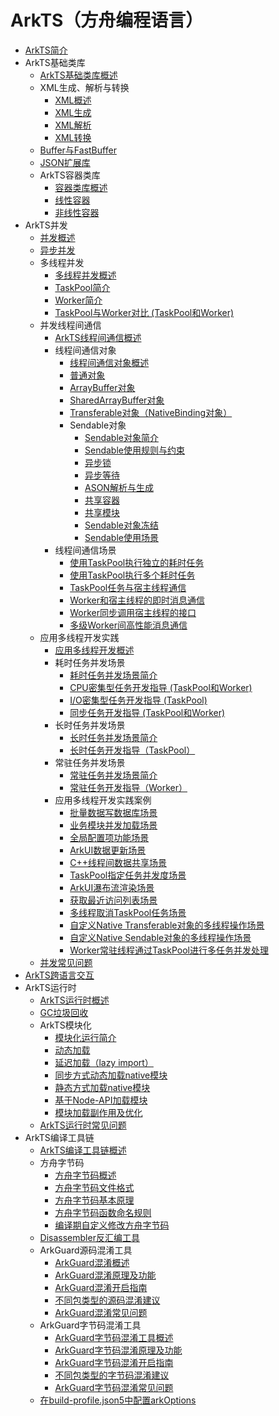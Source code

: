 # ArkTS（方舟编程语言）

- [ArkTS简介](arkts-overview.md)
- ArkTS基础类库<!--arkts-utils-->
    - [ArkTS基础类库概述](arkts-utils-overview.md)
    - XML生成、解析与转换<!--xml-generation-parsing-conversion-->
        - [XML概述](xml-overview.md)
        - [XML生成](xml-generation.md)
        - [XML解析](xml-parsing.md)
        - [XML转换](xml-conversion.md)
    - [Buffer与FastBuffer](buffer.md)
    - [JSON扩展库](arkts-json.md)
    - ArkTS容器类库<!--containers-->
        - [容器类库概述](container-overview.md)
        - [线性容器](linear-container.md)
        - [非线性容器](nonlinear-container.md)
- ArkTS并发<!--arkts-concurrency-->
    - [并发概述](concurrency-overview.md)
    - [异步并发](async-concurrency-overview.md)
    - 多线程并发<!--multithread-concurrency-->
        - [多线程并发概述](multi-thread-concurrency-overview.md)
        - [TaskPool简介](taskpool-introduction.md)
        - [Worker简介](worker-introduction.md)
        - [TaskPool与Worker对比 (TaskPool和Worker)](taskpool-vs-worker.md)
    - 并发线程间通信<!--interthread-communication-->
        - [ArkTS线程间通信概述](interthread-communication-overview.md)
        - 线程间通信对象<!--interthread-communication-object-->
            - [线程间通信对象概述](serializable-overview.md)
            - [普通对象](normal-object.md)
            - [ArrayBuffer对象](arraybuffer-object.md)
            - [SharedArrayBuffer对象](shared-arraybuffer-object.md)
            - [Transferable对象（NativeBinding对象）](transferabled-object.md)
            - Sendable对象<!--sendable-object-->
                - [Sendable对象简介](arkts-sendable.md)
                - [Sendable使用规则与约束](sendable-constraints.md)
                - [异步锁](arkts-async-lock-introduction.md)
                - [异步等待](arkts-condition-variable-introduction.md)
                - [ASON解析与生成](ason-parsing-generation.md)
                - [共享容器](arkts-collections-introduction.md)
                - [共享模块](arkts-sendable-module.md)
                - [Sendable对象冻结](sendable-freeze.md)
                - [Sendable使用场景](sendable-guide.md)
        - 线程间通信场景<!--interthread-communication-guide-->
            - [使用TaskPool执行独立的耗时任务](independent-time-consuming-task.md)
            - [使用TaskPool执行多个耗时任务](multi-time-consuming-tasks.md)
            - [TaskPool任务与宿主线程通信](taskpool-communicates-with-mainthread.md)
            - [Worker和宿主线程的即时消息通信](worker-communicates-with-mainthread.md)
            - [Worker同步调用宿主线程的接口](worker-invoke-mainthread-interface.md)
            - [多级Worker间高性能消息通信](worker-postMessage-sendable.md)
    - 应用多线程开发实践<!--multithread-develop-guide-->
        - [应用多线程开发概述](multithread-develop-overview.md)
        - 耗时任务并发场景<!--time-consuming-task-->
            - [耗时任务并发场景简介](time-consuming-task-overview.md)
            - [CPU密集型任务开发指导 (TaskPool和Worker)](cpu-intensive-task-development.md)
            - [I/O密集型任务开发指导 (TaskPool)](io-intensive-task-development.md)
            - [同步任务开发指导 (TaskPool和Worker)](sync-task-development.md)
        - 长时任务并发场景<!--long-time-task-->
            - [长时任务并发场景简介](long-time-task-overview.md)
            - [长时任务开发指导（TaskPool）](long-time-task-guide.md)
        - 常驻任务并发场景<!--resident-task-->
            - [常驻任务并发场景简介](resident-task-overview.md)
            - [常驻任务开发指导（Worker）](resident-task-guide.md)
        - 应用多线程开发实践案例<!--multithread-develop-case-->
            - [批量数据写数据库场景](batch-database-operations-guide.md)
            - [业务模块并发加载场景](concurrent-loading-modules-guide.md)
            - [全局配置项功能场景](global-configuration-guide.md)
            - [ArkUI数据更新场景](makeobserved-sendable.md)
            - [C++线程间数据共享场景](native-interthread-shared.md)
            - [TaskPool指定任务并发度场景](taskpool-async-task-guide.md)
            - [ArkUI瀑布流渲染场景](taskpool-waterflow.md)
            - [获取最近访问列表场景](sendablelrucache-recent-list.md)
            - [多线程取消TaskPool任务场景](multi-thread-cancel-task.md)
            - [自定义Native Transferable对象的多线程操作场景](napi-coerce-to-native-binding-object.md)
            - [自定义Native Sendable对象的多线程操作场景](napi-define-sendable-object.md)
            - [Worker常驻线程通过TaskPool进行多任务并发处理](worker-and-taskpool.md)
    - [并发常见问题](concurrency-faq.md)
- [ArkTS跨语言交互](arkts-cross-language-interaction.md)
- ArkTS运行时<!--arkts-runtime-->
    - [ArkTS运行时概述](arkts-runtime-overview.md)
    - [GC垃圾回收](gc-introduction.md)
    - ArkTS模块化<!--arkts-runtime-module-->
        - [模块化运行简介](module-principle.md)
        - [动态加载](arkts-dynamic-import.md)
        - [延迟加载（lazy import）](arkts-lazy-import.md)
        - [同步方式动态加载native模块](js-apis-load-native-module.md)
        - [静态方式加载native模块](arkts-import-native-module.md)
        - [基于Node-API加载模块](load-module-base-nodeapi.md)
        - [模块加载副作用及优化](arkts-module-side-effects.md)
    - [ArkTS运行时常见问题](arkts-runtime-faq.md)
- ArkTS编译工具链<!--arkts-compilation-tool-chain-->
    - [ArkTS编译工具链概述](compilation-tool-chain-overview.md)
    - 方舟字节码<!--arkts-bytecode-->
        - [方舟字节码概述](arkts-bytecode-overview.md)
        - [方舟字节码文件格式](arkts-bytecode-file-format.md)
        - [方舟字节码基本原理](arkts-bytecode-fundamentals.md)
        - [方舟字节码函数命名规则](arkts-bytecode-function-name.md)
        - [编译期自定义修改方舟字节码](customize-bytecode-during-compilation.md)
    - [Disassembler反汇编工具](tool-disassembler.md)
    - ArkGuard源码混淆工具<!--arkts-arkguard-->
        - [ArkGuard混淆概述](source-obfuscation-overview.md)
        - [ArkGuard混淆原理及功能](source-obfuscation.md)
        - [ArkGuard混淆开启指南](source-obfuscation-guide.md)
        - [不同包类型的源码混淆建议](source-obfuscation-practice.md)
        - [ArkGuard混淆常见问题](source-obfuscation-questions.md)
    - ArkGuard字节码混淆工具<!--arkts-arkguard-bytecode-->
        - [ArkGuard字节码混淆工具概述](bytecode-obfuscation-overview.md)
        - [ArkGuard字节码混淆原理及功能](bytecode-obfuscation.md)
        - [ArkGuard字节码混淆开启指南](bytecode-obfuscation-guide.md)
        - [不同包类型的字节码混淆建议](bytecode-obfuscation-practice.md)
        - [ArkGuard字节码混淆常见问题](bytecode-obfuscation-questions.md)
    - [在build-profile.json5中配置arkOptions](arkoptions-guide.md)

